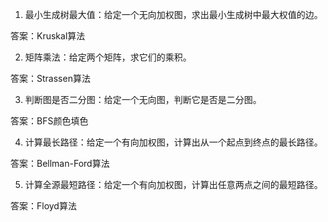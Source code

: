 

1. 最小生成树最大值：给定一个无向加权图，求出最小生成树中最大权值的边。 

答案：Kruskal算法

2. 矩阵乘法：给定两个矩阵，求它们的乘积。 

答案：Strassen算法

3. 判断图是否二分图：给定一个无向图，判断它是否是二分图。 

答案：BFS颜色填色

4. 计算最长路径：给定一个有向加权图，计算出从一个起点到终点的最长路径。 

答案：Bellman-Ford算法

5. 计算全源最短路径：给定一个有向加权图，计算出任意两点之间的最短路径。 

答案：Floyd算法